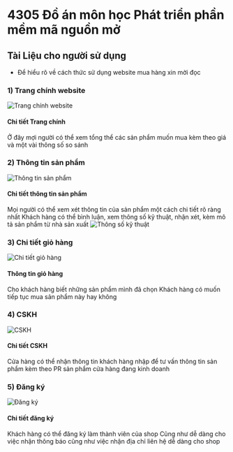 # 4305 Đồ án môn học Phát triển phần mềm mã nguồn mở
## Tài Liệu cho người sử dụng
* Để hiểu rõ về cách thức sử dụng website mua hàng xin mời đọc
### 1) Trang chính website
![Trang chính website](https://uphinhnhanh.com/images/2017/07/15/1.png)
#### Chi tiết Trang chính
Ở đây mợi người có thể xem tổng thể các sản phẩm muốn mua kèm theo giá và một vài thông số so sánh
### 2) Thông tin sản phẩm
![Thông tin sản phẩm](https://uphinhnhanh.com/images/2017/07/15/1.png)
#### Chi tiết thông tin sản phẩm
Mọi người có thể xem xét thông tin của sản phẩm một cách chi tiết rõ ràng nhất
Khách hàng có thể bình luận, xem thông số kỹ thuật, nhận xét, kèm mô tả sản phẩm từ nhà sản xuất
![Thông số kỹ thuật](https://uphinhnhanh.com/images/2017/07/15/3.png)
### 3) Chi tiết giỏ hàng
![Chi tiết giỏ hàng](https://uphinhnhanh.com/images/2017/07/15/8.png)
#### Thông tin giỏ hàng
Cho khách hàng biết những sản phẩm mình đã chọn
Khách hàng có muốn tiếp tục mua sản phẩm này hay không
### 4) CSKH
![CSKH](https://uphinhnhanh.com/images/2017/07/15/9.png)
#### Chi tiết CSKH
Cửa hàng có thể nhận thông tin khách hàng nhập để tư vấn thông tin sản phẩm kèm theo PR sản phẩm cửa hàng đang kinh doanh
### 5) Đăng ký 
![Đăng ký](https://uphinhnhanh.com/images/2017/07/15/10.png)
#### Chi tiết đăng ký
Khách hàng có thể đăng ký làm thành viên của shop 
Cũng như dễ dàng cho việc nhận thông báo cũng như việc nhận địa chỉ liên hệ dễ dàng cho shop
